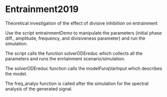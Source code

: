 # Entrainment2019

Theoretical investigation of the effect of divisive inhibition on entrainment




Use the script entrainmentDemo to manipulate the parameters (initial phase diff., amplitude, frequency, and divisiveness parameter) and run the simulation.

The script calls the function solverODEreduc which collects all the parameters and runs the enrtainment scenario/simulation.

The solverODEreduc function calls the modelFunqVarInput which describes the model.

The freq_analys function is called after the simulation for the spectral analysis of the generated signal.
